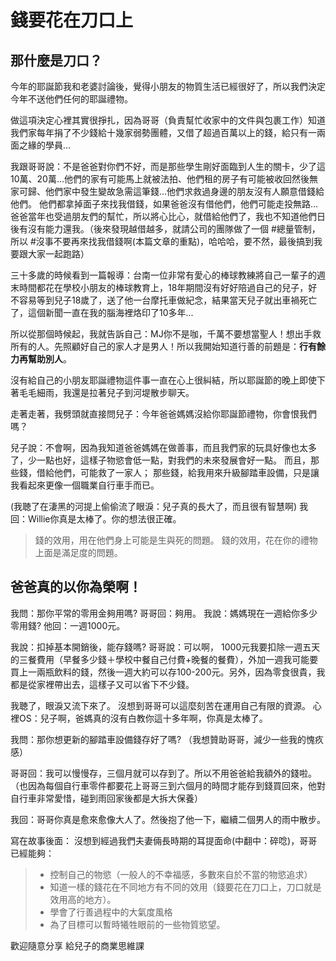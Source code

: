# 錢要花在刀口上

## 那什麼是刀口？

今年的耶誕節我和老婆討論後，覺得小朋友的物質生活已經很好了，所以我們決定今年不送他們任何的耶誕禮物。

做這項決定心裡其實很掙扎，因為哥哥（負責幫忙收家中的文件與包裹工作）知道我們家每年捐了不少錢給十幾家弱勢團體，又借了超過百萬以上的錢，給只有一兩面之緣的學員…

我跟哥哥說：不是爸爸對你們不好，而是那些學生剛好面臨到人生的關卡，少了這10萬、20萬…他們的家有可能馬上就被法拍、他們租的房子有可能被收回然後無家可歸、他們家中發生變故急需這筆錢...他們求救過身邊的朋友沒有人願意借錢給他們。
他們都拿掉面子來找我借錢，如果爸爸沒有借他們，他們可能走投無路…
爸爸當年也受過朋友們的幫忙，所以將心比心，就借給他們了，我也不知道他們日後有沒有能力還我。（後來發現越借越多，就請公司的團隊做了一個 #總量管制，所以 #沒事不要再來找我借錢啊(本篇文章的重點)，哈哈哈，要不然，最後搞到我要跟大家一起跑路）

三十多歲的時候看到一篇報導：台南一位非常有愛心的棒球教練將自己一輩子的週末時間都花在學校小朋友的棒球教育上，18年期間沒有好好陪過自己的兒子，好不容易等到兒子18歲了，送了他一台摩托車做紀念，結果當天兒子就出車禍死亡了，這個新聞一直在我的腦海裡烙印了10多年...

所以從那個時候起，我就告訴自己：MJ你不是咖，千萬不要想當聖人！想出手救所有的人。先照顧好自己的家人才是男人！所以我開始知道行善的前題是：**行有餘力再幫助別人**。

沒有給自己的小朋友耶誕禮物這件事一直在心上很糾結，所以耶誕節的晚上即使下著毛毛細雨，我還是拉著兒子到河堤散步聊天。

走著走著，我劈頭就直接問兒子：今年爸爸媽媽沒給你耶誕節禮物，你會恨我們嗎？

兒子說：不會啊，因為我知道爸爸媽媽在做善事，而且我們家的玩具好像也太多了，少一點也好，這樣子物慾會低一點，對我們的未來發展會好一點。
而且，那些錢，借給他們，可能救了一家人；
那些錢，給我用來升級腳踏車設備，只是讓我看起來更像一個職業自行車手而已。

(我聴了在淒黑的河提上偷偷流了眼淚：兒子真的長大了，而且很有智慧啊)
我回：Willie你真是太棒了。你的想法很正確。

> 錢的效用，用在他們身上可能是生與死的問題。
> 錢的效用，花在你的禮物上面是滿足度的問題。

## 爸爸真的以你為榮啊！

我問：那你平常的零用金夠用嗎?
哥哥回：夠用。
我說：媽媽現在一週給你多少零用錢?
他回：一週1000元。

我說：扣掉基本開銷後，能存錢嗎?
哥哥說：可以啊， 1000元我要扣除一週五天的三餐費用（早餐多少錢＋學校中餐自己付費+晚餐的餐費），外加一週我可能要買上一兩瓶飲料的錢，然後一週大約可以存100-200元。另外，因為零食很貴，我都是從家裡帶出去，這樣子又可以省下不少錢。

我聴了，眼淚又流下來了。
沒想到哥哥可以這麼刻苦在運用自己有限的資源。
心裡OS：兒子啊，爸媽真的沒有白教你這十多年啊，你真是太棒了。

我問：那你想更新的腳踏車設備錢存好了嗎? （我想贊助哥哥，減少一些我的愧疚感）

哥哥回：我可以慢慢存，三個月就可以存到了。所以不用爸爸給我額外的錢啦。
（也因為每個自行車零件都要花上哥哥三到六個月的時間才能存到錢買回來，他對自行車非常愛惜，碰到雨回家後都是大拆大保養）

我回：哥哥你真是愈來愈像大人了。然後抱了他一下，繼續二個男人的雨中散步。

寫在故事後面：
沒想到經過我們夫妻倆長時期的耳提面命(中翻中：碎唸)，哥哥已經能夠：

> * 控制自己的物慾（一般人的不幸福感，多數來自於不當的物慾追求）
> * 知道一樣的錢花在不同地方有不同的效用（錢要花在刀口上，刀口就是效用高的地方）。
> * 學會了行善過程中的大氣度風格
> * 為了目標可以暫時犧牲眼前的一些物質慾望。

歡迎隨意分享
給兒子的商業思維課
